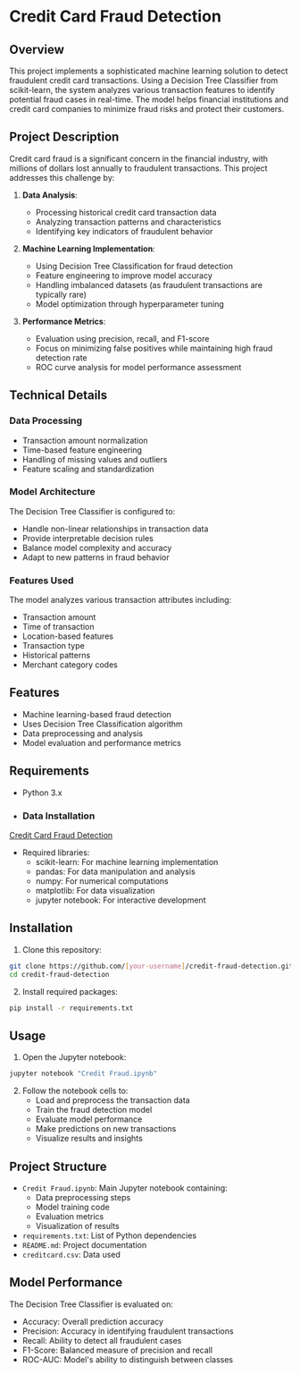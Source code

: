 # Credit Card Fraud Detection

## Overview
This project implements a sophisticated machine learning solution to detect fraudulent credit card transactions. Using a Decision Tree Classifier from scikit-learn, the system analyzes various transaction features to identify potential fraud cases in real-time. The model helps financial institutions and credit card companies to minimize fraud risks and protect their customers.

## Project Description
Credit card fraud is a significant concern in the financial industry, with millions of dollars lost annually to fraudulent transactions. This project addresses this challenge by:

1. **Data Analysis**: 
   - Processing historical credit card transaction data
   - Analyzing transaction patterns and characteristics
   - Identifying key indicators of fraudulent behavior

2. **Machine Learning Implementation**:
   - Using Decision Tree Classification for fraud detection
   - Feature engineering to improve model accuracy
   - Handling imbalanced datasets (as fraudulent transactions are typically rare)
   - Model optimization through hyperparameter tuning

3. **Performance Metrics**:
   - Evaluation using precision, recall, and F1-score
   - Focus on minimizing false positives while maintaining high fraud detection rate
   - ROC curve analysis for model performance assessment

## Technical Details

### Data Processing
- Transaction amount normalization
- Time-based feature engineering
- Handling of missing values and outliers
- Feature scaling and standardization

### Model Architecture
The Decision Tree Classifier is configured to:
- Handle non-linear relationships in transaction data
- Provide interpretable decision rules
- Balance model complexity and accuracy
- Adapt to new patterns in fraud behavior

### Features Used
The model analyzes various transaction attributes including:
- Transaction amount
- Time of transaction
- Location-based features
- Transaction type
- Historical patterns
- Merchant category codes

## Features
- Machine learning-based fraud detection
- Uses Decision Tree Classification algorithm
- Data preprocessing and analysis
- Model evaluation and performance metrics

## Requirements
- Python 3.x
- ### Data Installation
[Credit Card Fraud Detection](https://www.kaggle.com/datasets/mlg-ulb/creditcardfraud/data) 
- Required libraries:
  - scikit-learn: For machine learning implementation
  - pandas: For data manipulation and analysis
  - numpy: For numerical computations
  - matplotlib: For data visualization
  - jupyter notebook: For interactive development

## Installation
1. Clone this repository:
```bash
git clone https://github.com/[your-username]/credit-fraud-detection.git
cd credit-fraud-detection
```

2. Install required packages:
```bash
pip install -r requirements.txt
```

## Usage
1. Open the Jupyter notebook:
```bash
jupyter notebook "Credit Fraud.ipynb"
```

2. Follow the notebook cells to:
   - Load and preprocess the transaction data
   - Train the fraud detection model
   - Evaluate model performance
   - Make predictions on new transactions
   - Visualize results and insights

## Project Structure
- `Credit Fraud.ipynb`: Main Jupyter notebook containing:
  - Data preprocessing steps
  - Model training code
  - Evaluation metrics
  - Visualization of results
- `requirements.txt`: List of Python dependencies
- `README.md`: Project documentation
- `creditcard.csv`: Data used

## Model Performance
The Decision Tree Classifier is evaluated on:
- Accuracy: Overall prediction accuracy
- Precision: Accuracy in identifying fraudulent transactions
- Recall: Ability to detect all fraudulent cases
- F1-Score: Balanced measure of precision and recall
- ROC-AUC: Model's ability to distinguish between classes

